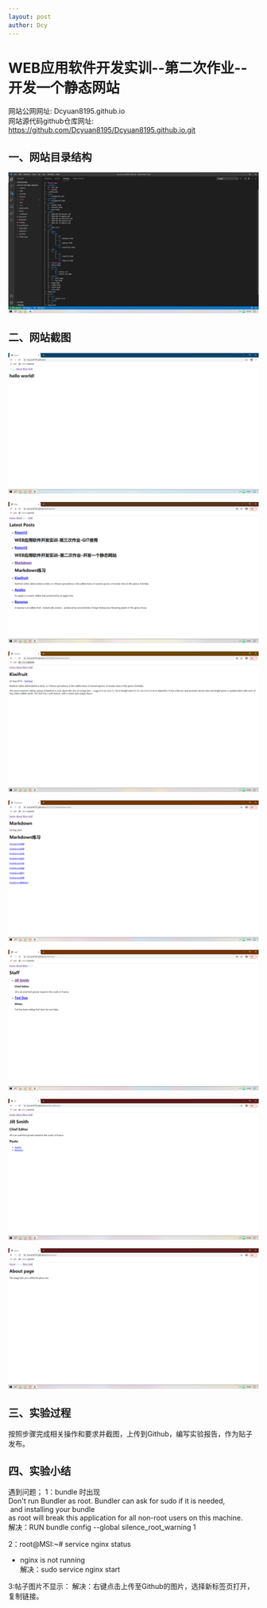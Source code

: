 ```yaml
---
layout: post
author: Dcy
---
```


# WEB应用软件开发实训--第二次作业--开发一个静态网站

网站公网网址: Dcyuan8195.github.io  
网站源代码github仓库网址: https://github.com/Dcyuan8195/Dcyuan8195.github.io.git

## 一、网站目录结构  

![tree](https://raw.githubusercontent.com/Dcyuan8195/Dcyuan8195.github.io/master/tree.png)    

## 二、网站截图  

![Home](https://raw.githubusercontent.com/Dcyuan8195/Dcyuan8195.github.io/master/Home.png)  

![Blog](https://raw.githubusercontent.com/Dcyuan8195/Dcyuan8195.github.io/master/Blog.png)   

![Post1](https://raw.githubusercontent.com/Dcyuan8195/Dcyuan8195.github.io/master/Post1.png)   

![Post2](https://raw.githubusercontent.com/Dcyuan8195/Dcyuan8195.github.io/master/Post2.png)  

![Staff](https://raw.githubusercontent.com/Dcyuan8195/Dcyuan8195.github.io/master/Staff.png)   

![Author](https://raw.githubusercontent.com/Dcyuan8195/Dcyuan8195.github.io/master/Author.png)   

![About](https://raw.githubusercontent.com/Dcyuan8195/Dcyuan8195.github.io/master/About.png)   

## 三、实验过程  

按照步骤完成相关操作和要求并截图，上传到Github，编写实验报告，作为贴子发布。

## 四、实验小结

遇到问题；
1：bundle 时出现  
Don't run Bundler as root. Bundler can ask for sudo if it is needed,   and installing your bundle  
as root will break this application for all non-root users on this machine.  
解决：RUN bundle config --global silence_root_warning 1  

2：root@MSI:~# service nginx status  
 * nginx is not running  
解决：sudo service nginx start  

3:帖子图片不显示：
解决：右键点击上传至Github的图片，选择新标签页打开，复制链接。  
